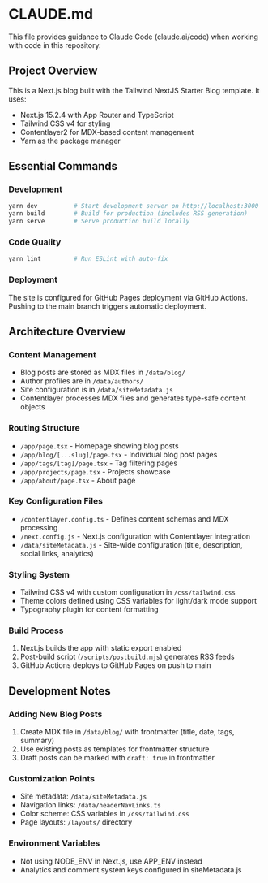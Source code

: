 # CLAUDE.md

This file provides guidance to Claude Code (claude.ai/code) when working with code in this repository.

## Project Overview

This is a Next.js blog built with the Tailwind NextJS Starter Blog template. It uses:
- Next.js 15.2.4 with App Router and TypeScript
- Tailwind CSS v4 for styling
- Contentlayer2 for MDX-based content management
- Yarn as the package manager

## Essential Commands

### Development
```bash
yarn dev          # Start development server on http://localhost:3000
yarn build        # Build for production (includes RSS generation)
yarn serve        # Serve production build locally
```

### Code Quality
```bash
yarn lint         # Run ESLint with auto-fix
```

### Deployment
The site is configured for GitHub Pages deployment via GitHub Actions. Pushing to the main branch triggers automatic deployment.

## Architecture Overview

### Content Management
- Blog posts are stored as MDX files in `/data/blog/`
- Author profiles are in `/data/authors/`
- Site configuration is in `/data/siteMetadata.js`
- Contentlayer processes MDX files and generates type-safe content objects

### Routing Structure
- `/app/page.tsx` - Homepage showing blog posts
- `/app/blog/[...slug]/page.tsx` - Individual blog post pages
- `/app/tags/[tag]/page.tsx` - Tag filtering pages
- `/app/projects/page.tsx` - Projects showcase
- `/app/about/page.tsx` - About page

### Key Configuration Files
- `/contentlayer.config.ts` - Defines content schemas and MDX processing
- `/next.config.js` - Next.js configuration with Contentlayer integration
- `/data/siteMetadata.js` - Site-wide configuration (title, description, social links, analytics)

### Styling System
- Tailwind CSS v4 with custom configuration in `/css/tailwind.css`
- Theme colors defined using CSS variables for light/dark mode support
- Typography plugin for content formatting

### Build Process
1. Next.js builds the app with static export enabled
2. Post-build script (`/scripts/postbuild.mjs`) generates RSS feeds
3. GitHub Actions deploys to GitHub Pages on push to main

## Development Notes

### Adding New Blog Posts
1. Create MDX file in `/data/blog/` with frontmatter (title, date, tags, summary)
2. Use existing posts as templates for frontmatter structure
3. Draft posts can be marked with `draft: true` in frontmatter

### Customization Points
- Site metadata: `/data/siteMetadata.js`
- Navigation links: `/data/headerNavLinks.ts`
- Color scheme: CSS variables in `/css/tailwind.css`
- Page layouts: `/layouts/` directory

### Environment Variables
- Not using NODE_ENV in Next.js, use APP_ENV instead
- Analytics and comment system keys configured in siteMetadata.js